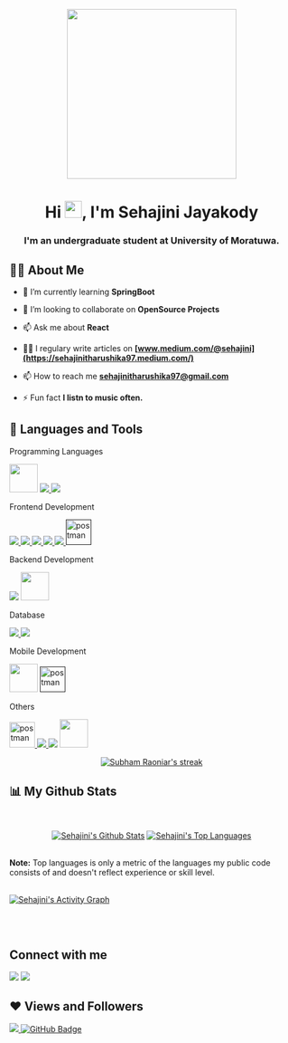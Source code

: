 <!-- git remote add origin https://github.com/sehajini1/sehajini1.git
git branch -M main
git push -u origin main -->

<p align="center"><a align="center" style="center" href="#"><img width="300px" height="auto" align="center" src="https://mir-s3-cdn-cf.behance.net/project_modules/disp/601014116770475.6068beff4640a.gif" height="175px"/></a></p>

<!-- https://i.gifer.com/origin/bc/bca56ffe4a6e2910237482982aa856fe.gif 

-->
<!-- https://i.gifer.com/origin/bc/bca56ffe4a6e2910237482982aa856fe.gif 

-->

<h1 align="center">Hi <img src="https://raw.githubusercontent.com/MartinHeinz/MartinHeinz/master/wave.gif" width="30px">, I'm Sehajini Jayakody</h1>
<h3 align="center">I'm an undergraduate student at University of Moratuwa.</h3>

## 🙋‍♂️ About Me

<!-- - 🔭 I’m currently working on **[Covid-19 Tracker](https://covid-19-tracker-e4bda.web.app/)** -->

- 🌱 I’m currently learning **SpringBoot**

- 👯 I’m looking to collaborate on **OpenSource Projects**

- 📫 Ask me about **React**

- 👨‍💻 I regulary write articles on **[www.medium.com/@sehajini](https://sehajinitharushika97.medium.com/)**

<!-- - 👨‍💻 All of my projects are available at **[My Portfolio](https://subhamraoniar.com)** -->

- 📫 How to reach me **sehajinitharushika97@gmail.com**

- ⚡ Fun fact **I listn to music often.**

## 🚀 Languages and Tools

<p align="left">
    <p>Programming Languages</p>
    <a><img src="https://toppng.com/uploads/preview/c-programming-icon-c-programming-language-logo-11562945679duaxtn3yq0.png" width="50px"/></a>
    <a href="https://www.java.com" target="_blank"> <img src="https://img.icons8.com/color/48/000000/java-coffee-cup-logo.png"/> </a>
    <a href="https://www.w3.org/html/" target="_blank"> <img src="https://toppng.com/uploads/preview/c-programming-icon-c-programming-language-logo-11562945679duaxtn3yq0.png"/> </a>
    <p>Frontend Development</p>
    <a href="https://www.w3.org/html/" target="_blank"> <img src="https://img.icons8.com/color/48/000000/html-5.png"/> </a>
    <a href="https://www.w3schools.com/css/" target="_blank"> <img src="https://img.icons8.com/color/48/000000/css3.png"/> </a>
    <a href="https://developer.mozilla.org/en-US/docs/Web/JavaScript" target="_blank"> <img src="https://img.icons8.com/color/48/000000/javascript.png"/> </a>
    <a href="https://reactjs.org/" target="_blank"> <img src="https://img.icons8.com/color/48/000000/react-native.png"/> </a>
    <a href="https://sass-lang.com/documentation/" target="_blank"> <img src="https://img.icons8.com/color/48/000000/sass.png"/> </a>
    <a href="" target="_blank"> <img src="https://www.vectorlogo.zone/logos/getbootstrap/getbootstrap-icon.svg" alt="postman" width="45" height="45"/> </a>
    <p>Backend Development</p>
    <a href="https://go.dev/doc/" target="_blank"><img src="https://img.icons8.com/color/48/000000/golang.png"/></a>
    <a><img src="https://i0.wp.com/chelseatroy.com/wp-content/uploads/2015/09/spring.png?fit=340%2C340&ssl=1" width="50px"/></a>
    <p>Database</p>
    <a href="" target="_blank"> <img src="https://img.icons8.com/external-tal-revivo-shadow-tal-revivo/48/000000/external-mongodb-a-cross-platform-document-oriented-database-program-logo-shadow-tal-revivo.png"/> </a>
    <!-- <a style="padding-right:8px;" href="" target="_blank">  </a> -->
    <a  href="https://www.mysql.com/" target="_blank"> <img src="https://img.icons8.com/fluent/50/000000/mysql-logo.png"/> </a>
    <p>Mobile Development</p>
    <a><img src="https://www.vectorlogo.zone/logos/android/android-icon.svg" width="50px"/></a>
    <a href="" target="_blank"> <img src="https://www.vectorlogo.zone/logos/flutterio/flutterio-icon.svg" alt="postman" width="45" height="45"/> </a>
    <p>Others</p>
    <a href="https://postman.com" target="_blank"> <img src="https://www.vectorlogo.zone/logos/getpostman/getpostman-icon.svg" alt="postman" width="45" height="45"/> </a>
    <a href="https://git-scm.com/" target="_blank"> <img src="https://img.icons8.com/color/48/000000/git.png"/> </a>   
    <a><img src="https://img.icons8.com/color/50/000000/arduino.png"/></a>
    <a><img src="https://www.vectorlogo.zone/logos/figma/figma-icon.svg" width="50px"/></a>
    
    

</p>

 <!-- [![React Badge](https://img.shields.io/badge/-React-61DBFB?style=for-the-badge&labelColor=black&logo=react&logoColor=61DBFB)](#)  [![Javascript Badge](https://img.shields.io/badge/-Javascript-F0DB4F?style=for-the-badge&labelColor=black&logo=javascript&logoColor=F0DB4F)](#) [![Typescript Badge](https://img.shields.io/badge/-Typescript-007acc?style=for-the-badge&labelColor=black&logo=typescript&logoColor=007acc)](#) [![Nodejs Badge](https://img.shields.io/badge/-Nodejs-3C873A?style=for-the-badge&labelColor=black&logo=node.js&logoColor=3C873A)](#) [![GraphQL Badge](https://img.shields.io/badge/-GraphQl-e535ab?style=for-the-badge&labelColor=black&logo=node.js&logoColor=e535ab)](#) 
<br/> -->

<p align="center">
    <a href="https://github.com/sehajini1/github-readme-streak-stats">
        <img title="🔥 Get streak stats for your profile at git.io/streak-stats" alt="Subham Raoniar's streak" src="https://github-readme-streak-stats.herokuapp.com/?user=sehajini1&theme=black-ice&hide_border=true&stroke=0000&background=060A0CD0"/>
    </a>
</p>

## 📊 My Github Stats

  <br/>
  <p align="center"><a href="https://github.com/sehajini1/github-readme-stats"><img alt="Sehajini's Github Stats" src="https://github-readme-stats.vercel.app/api?username=sehajini1&show_icons=true&count_private=true&theme=react&hide_border=true&bg_color=0D1117" /></a>
   <a href="https://github.com/sehajini1/github-readme-stats"><img alt="Sehajini's Top Languages" src="https://github-readme-stats.vercel.app/api/top-langs/?username=sehajini1&langs_count=8&count_private=true&layout=compact&theme=react&hide_border=true&bg_color=0D1117" /></a>
  </p>

  <br/>
  <b>Note:</b> Top languages is only a metric of the languages my public code consists of and doesn't reflect experience or skill level.

<br/>
<br/>

<a href="https://github.com/sehajini1/github-readme-activity-graph"><img alt="Sehajini's Activity Graph" src="https://activity-graph.herokuapp.com/graph?username=sehajini1&bg_color=0D1117&color=5BCDEC&line=5BCDEC&point=FFFFFF&hide_border=true" /></a>

<br/>
<br/>

## Connect with me

<p align="left">

<a href = "https://www.linkedin.com/in/sehajini-jayakody-3116b71b3/"><img src="https://img.icons8.com/fluent/48/000000/linkedin.png"/></a>
<a href = "https://twitter.com/sehajini"><img src="https://img.icons8.com/fluent/48/000000/twitter.png"/></a>

</p>

## ❤ Views and Followers

<a href="https://github.com/Meghna-DAS/github-profile-views-counter">
    <img src="https://komarev.com/ghpvc/?username=sehajini1">
</a>
<a href="https://github.com/sehajini1?tab=followers"><img src="https://img.shields.io/github/followers/sehajini1?label=Followers&style=social" alt="GitHub Badge"></a>
